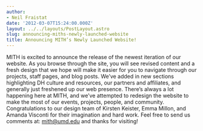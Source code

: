 ```yaml
---
author:
- Neil Fraistat
date: '2012-03-07T15:24:00.000Z'
layout: ../../layouts/PostLayout.astro
slug: announcing-miths-newly-launched-website
title: Announcing MITH’s Newly Launched Website!
---
```


MITH is excited to announce the release of the newest iteration of our website. As you browse through the site, you will see revised content and a fresh design that we hope will make it easier for you to navigate through our projects, staff pages, and blog posts. We’ve added in new sections highlighting DH culture and resources, our partners and affiliates, and generally just freshened up our web presence. There’s always a lot happening here at MITH, and we’ve attempted to redesign the website to make the most of our events, projects, people, and community. Congratulations to our design team of Kirsten Keister, Emma Millon, and Amanda Visconti for their imagination and hard work. Feel free to send us comments at: [mith@umd.edu](mailto:mith@umd.edu) and thanks for visiting!